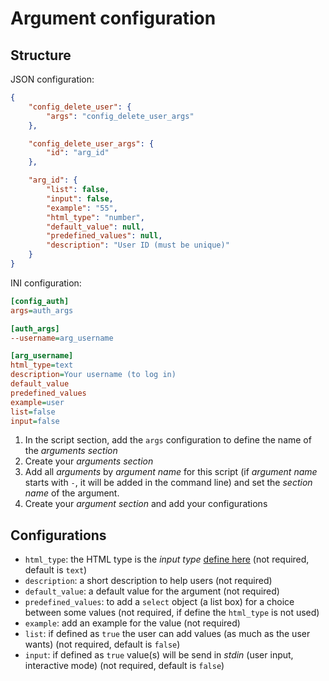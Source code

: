 # Argument configuration

## Structure

JSON configuration:
```json
{
	"config_delete_user": {
		"args": "config_delete_user_args"
	},

	"config_delete_user_args": {
        "id": "arg_id"
    },

    "arg_id": {
        "list": false,
        "input": false,
        "example": "55",
        "html_type": "number",
        "default_value": null,
        "predefined_values": null,
        "description": "User ID (must be unique)"
    }
}
```

INI configuration:
```ini
[config_auth]
args=auth_args                                                                                 # The arguments are defined in section named "auth_args"

[auth_args]
--username=arg_username                                                                        # Add a configuration section ("arg_username") for the argument named "--username"

[arg_username]
html_type=text                                                                                 # Define the HTML input type for this argument
description=Your username (to log in)                                                          # Short description to help users
default_value                                                                                  # Add default value
predefined_values                                                                              # To build a list box (<select> in HTML) with a list of values
example=user                                                                                   # Add example (placeholder in HTML)
list=false                                                                                     # Only one username, if true the user can add usernames (as much as the user wants)
input=false                                                                                    # To send the argument in STDIN (interactive mode)
```

1. In the script section, add the `args` configuration to define the name of the *arguments section*
2. Create your *arguments section*
3. Add all *arguments* by *argument name* for this script (if *argument name* starts with `-`, it will be added in the command line) and set the *section name* of the argument.
4. Create your *argument section* and add your configurations

## Configurations

 - `html_type`: the HTML type is the *input type* [define here](https://www.w3schools.com/html/html_form_input_types.asp) (not required, default is `text`)
 - `description`: a short description to help users (not required)
 - `default_value`: a default value for the argument (not required)
 - `predefined_values`: to add a `select` object (a list box) for a choice between some values (not required, if define the `html_type` is not used)
 - `example`: add an example for the value (not required)
 - `list`: if defined as `true` the user can add values (as much as the user wants) (not required, default is `false`)
 - `input`: if defined as `true` value(s) will be send in *stdin* (user input, interactive mode) (not required, default is `false`)
